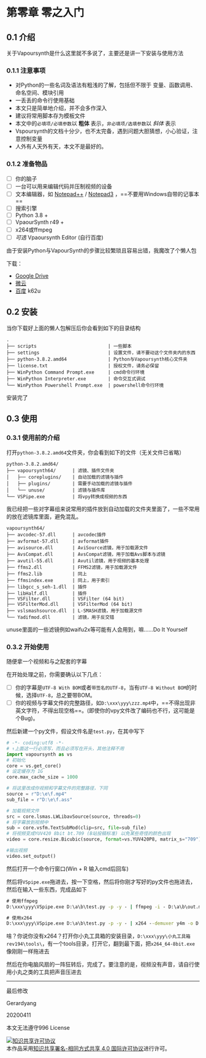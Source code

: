 # 第零章 零之入门

<!-- toc -->

## 0.1 介绍

关于Vapoursynth是什么这里就不多说了，主要还是讲一下安装与使用方法

### 0.1.1 注意事项

 - 对Python的一些名词及语法有粗浅的了解，包括但不限于 变量、函数调用、命名空间、模块引用
 - 一丢丢的命令行使用基础
 - 本文只是简单地介绍，并不会多作深入
 - 建议将常用脚本存为模板文件
 - 本文中的`必填项/必填参数`以 **粗体** 表示，`非必填项/选填参数`以 *斜体* 表示
 - Vspoursynth的文档十分少，也不太完备，遇到问题大胆猜想，小心验证，注意控制变量
 - 人外有人天外有天，本文不是最好的。

### 0.1.2 准备物品
 - [ ] 你的脑子
 - [ ] 一台可以用来编辑代码并压制视频的设备
 - [ ] 文本编辑器，如 [Notepad++](https://notepad-plus-plus.org/) / [Notepad3](https://www.rizonesoft.com/downloads/notepad3/) ，==不要用Windows自带的记事本==
 - [ ] 搜索引擎
 - [ ] Python 3.8 +
 - [ ] VpaourSynth r49 +
 - [ ] x264或ffmpeg
 - [ ] *可选* Vpaoursynth Editor (自行百度)

由于安装Python与VapourSynth的步骤比较繁琐且容易出错，我魔改了个懒人包

下载：
 - [Google Drive](https://drive.google.com/open?id=1sLTF5cjP5PTsligmYVWnKJqSjxXQzxls)
 - [微云](https://share.weiyun.com/5PyzHDP)
 - [百度](https://pan.baidu.com/s/1XgKSOo-gfmDCkr_s0J9A2w) k62u

## 0.2 安装

当你下载好上面的懒人包解压后你会看到如下的目录结构
```text
.
├── scripts                          | 一些脚本
├── settings                         | 设置文件，请不要动这个文件夹内的东西
├── python-3.8.2.amd64               | Python与Vapoursynth核心文件夹
├── license.txt                      | 授权文件，请务必保留
├── WinPython Command Prompt.exe     | cmd命令行环境
├── WinPython Interpreter.exe        | 命令交互式调试
└── WinPython Powershell Prompt.exe  | powershell命令行环境
```

安装完了

## 0.3 使用

### 0.3.1 使用前的介绍

打开`python-3.8.2.amd64`文件夹，你会看到如下的文件（无关文件已省略）

```text
python-3.8.2.amd64/
├── vapoursynth64/      | 滤镜、插件文件夹
│   ├── coreplugins/    | 自动加载的滤镜与插件
│   ├── plugins/        | 需要手动加载的滤镜与插件
│   └── unuse/          | 滤镜与插件库
└── VSPipe.exe          | 将vpy转换成视频的东西
```

我已经把一些对字幕组来说常用的插件放到自动加载的文件夹里面了，一些不常用的放在滤镜库里面，避免混乱。

```text
vapoursynth64/  
├── avcodec-57.dll      | avcodec插件
├── avformat-57.dll     | avformat插件
├── avisource.dll       | AviSource滤镜，用于加载源文件
├── AvsCompat.dll       | AvsCompat滤镜，用于加载Avs脚本与滤镜
├── avutil-55.dll       | Avutil滤镜，用于视频的基本处理
├── ffms2.dll           | FFMS2滤镜，用于加载源文件
├── ffms2.lib           | 同上
├── ffmsindex.exe       | 同上，用于索引
├── libgcc_s_seh-1.dll  | 插件
├── libHalf.dll         | 插件
├── VSFilter.dll        | VSFilter (64 bit)
├── VSFilterMod.dll     | VSFilterMod (64 bit)
├── vslsmashsource.dll  | L-SMASH滤镜，用于加载源文件
└── Yadifmod.dll        | 滤镜，用于反交错
```

unuse里面的一些滤镜例如waifu2x等可能有人会用到，嘛……Do It Yourself

### 0.3.2 开始使用

随便拿一个视频和与之配套的字幕

在开始处理之前，你需要确认以下几点：
 - [ ] 你的字幕是`UTF-8 With BOM`或者`带签名的UTF-8`，当有`UTF-8 Without BOM`的时候，选择`UTF-8`，总之要带BOM。
 - [ ] 你的视频与字幕文件的完整路径，如`D:\xxx\yyy\zzz.mp4`中，==不得出现非英文字符，不得出现空格==。(即使你的vpy文件改了编码也不行，这可能是个Bug)。

然后新建一个py文件，假设文件名是`test.py`，在其中写下
```python 3
# -*- coding:utf8 -*-
# ↑上面这一行必须写，而且必须写在开头，其他注释不用
import vapoursynth as vs
# 初始化
core = vs.get_core()
# 设定缓存为 1G
core.max_cache_size = 1000

# 将这里改成你视频和字幕文件的完整路径，下同
source = r"D:\e\f.mp4"
sub_file = r"D:\e\f.ass"

# 加载视频文件
src = core.lsmas.LWLibavSource(source, threads=0)
# 将字幕放到视频中
sub = core.vsfm.TextSubMod(clip=src, file=sub_file)
# 将视频变成YUV420 8bit bt.709 (B站投稿标准) 以免某些奇怪的颜色出现
video = core.resize.Bicubic(source, format=vs.YUV420P8, matrix_s="709")

#输出视频
video.set_output()
```

然后打开一个命令行窗口(Win + R 输入cmd后回车)

然后将`VSpipe.exe`拖进去，按一下空格，然后将你刚才写好的py文件也拖进去，然后在输入一些东西，完成品如下

```cmd
# 使用ffmpeg
D:\xxx\yyy\VSpipe.exe D:\a\b\test.py -p -y - | ffmpeg -i - D:\a\b\out.mp4

# 使用x264
D:\xxx\yyy\VSpipe.exe D:\a\b\test.py -p -y - | x264 --demuxer y4m -o D:\a\b\out.mp4 -
```

啥？你说你没有x264？打开你小丸工具箱的安装目录，`D:\xxx\yyy\小丸工具箱rev194\tools\`，有一个tools目录，打开它，翻到最下面，把`x264_64-8bit.exe`像刚刚一样拖进去

然后在你电脑风扇的一阵狂转后，完成了。要注意的是，视频没有声音，请自行使用小丸之类的工具把声音压进去


---
最后修改

Gerardyang

20200411

本文无法遵守996 License

<a rel="license" href="https://creativecommons.org/licenses/by-sa/4.0/"><img alt="知识共享许可协议" style="border-width:0" src="https://i.creativecommons.org/l/by-sa/4.0/88x31.png" /></a><br />本作品采用<a rel="license" href="http://creativecommons.org/licenses/by-sa/4.0/">知识共享署名-相同方式共享 4.0 国际许可协议</a>进行许可。